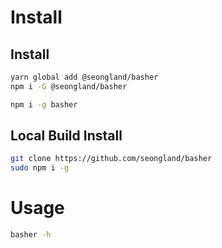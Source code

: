# Install

## Install

```bash
yarn global add @seongland/basher
npm i -G @seongland/basher
```

```bash
npm i -g basher
```

## Local Build Install

```bash
git clone https://github.com/seongland/basher
sudo npm i -g
```

# Usage

```bash
basher -h
```
